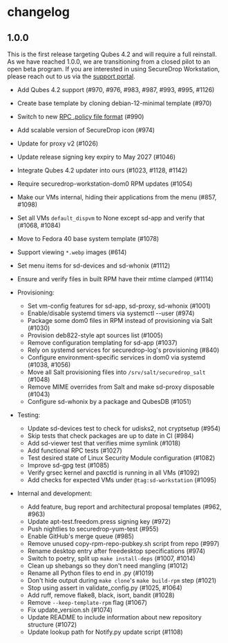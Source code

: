 # changelog

## 1.0.0

This is the first release targeting Qubes 4.2 and will require
a full reinstall. As we have reached 1.0.0, we are transitioning
from a closed pilot to an open beta program. If you are interested
in using SecureDrop Workstation, please reach out to us via the
[support portal](https://docs.securedrop.org/en/stable/getting_support.html).

* Add Qubes 4.2 support (#970, #976, #983, #987, #993, #995, #1126)
* Create base template by cloning debian-12-minimal template (#970)
* Switch to new [RPC .policy file format](https://www.qubes-os.org/doc/qrexec/#policy-files) (#990)
* Add scalable version of SecureDrop icon (#974)
* Update for proxy v2 (#1026)
* Update release signing key expiry to May 2027 (#1046)
* Integrate Qubes 4.2 updater into ours (#1023, #1128, #1142)
* Require securedrop-workstation-dom0 RPM updates (#1054)
* Make our VMs internal, hiding their applications from the menu (#857, #1098)
* Set all VMs `default_dispvm` to None except sd-app and verify that (#1068, #1084)
* Move to Fedora 40 base system template (#1078)
* Support viewing `*.webp` images (#614)
* Set menu items for sd-devices and sd-whonix (#1112)
* Ensure and verify files in built RPM have their mtime clamped (#1114)

* Provisioning:
  * Set vm-config features for sd-app, sd-proxy, sd-whonix (#1001)
  * Enable/disable systemd timers via systemctl --user (#974)
  * Package some dom0 files in RPM instead of provisioning via Salt (#1030)
  * Provision deb822-style apt sources list (#1005)
  * Remove configuration templating for sd-app (#1037)
  * Rely on systemd services for securedrop-log's provisioning (#840)
  * Configure environment-specific services in dom0 via systemd (#1038, #1056)
  * Move all Salt provisioning files into `/srv/salt/securedrop_salt` (#1048)
  * Remove MIME overrides from Salt and make sd-proxy disposable (#1043)
  * Configure sd-whonix by a package and QubesDB (#1051)

* Testing:
  * Update sd-devices test to check for udisks2, not cryptsetup (#954)
  * Skip tests that check packages are up to date in CI (#984)
  * Add sd-viewer test that verifies mime symlink (#1018)
  * Add functional RPC tests (#1027)
  * Test desired state of Linux Security Module configuration (#1082)
  * Improve sd-gpg test (#1085)
  * Verify grsec kernel and paxctld is running in all VMs (#1092)
  * Add checks for expected VMs under `@tag:sd-workstation` (#1095)

* Internal and development:
  * Add feature, bug report and architectural proposal templates (#962, #963)
  * Update apt-test.freedom.press signing key (#972)
  * Push nightlies to securedrop-yum-test (#955)
  * Enable GitHub's merge queue (#985)
  * Remove unused copy-rpm-repo-pubkey.sh script from repo (#997)
  * Rename desktop entry after freedesktop specifications (#974)
  * Switch to poetry, split up `make install-deps` (#1007, #1014)
  * Clean up shebangs so they don't need mangling (#1012)
  * Rename all Python files to end in .py (#1019)
  * Don't hide output during `make clone`'s `make build-rpm` step (#1021)
  * Stop using assert in validate_config.py (#1025, #1064)
  * Add ruff, remove flake8, black, isort, bandit (#1028)
  * Remove `--keep-template-rpm` flag (#1067)
  * Fix update_version.sh (#1074)
  * Update README to include information about new repository structure (#1072)
  * Update lookup path for Notify.py update script (#1108)
